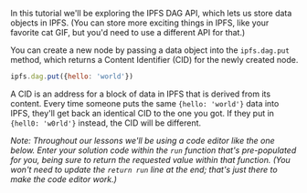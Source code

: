 In this tutorial we'll be exploring the IPFS DAG API, which lets us store data
objects in IPFS. (You can store more exciting things in IPFS, like your favorite
cat GIF, but you'd need to use a different API for that.)

You can create a new node by passing a data object into the `ipfs.dag.put` method,
which returns a Content Identifier (CID) for the newly created node.

```javascript
ipfs.dag.put({hello: 'world'})
```

A CID is an address for a block of data in IPFS that is derived from its content. Every
time someone puts the same `{hello: 'world'}` data into IPFS, they'll get back an
identical CID to the one you got. If they put in `{hell0: 'w0rld'}` instead, the
CID will be different.

_Note: Throughout our lessons we'll be using a code editor like the one below.
Enter your solution code within the `run` function that's pre-populated for you,
being sure to return the requested value within that function. (You won't need to
update the `return run` line at the end; that's just there to make the code editor work.)_
